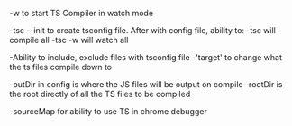 -w to start TS Compiler in watch mode

-tsc --init to create tsconfig file. After with config file, ability to:
-tsc will compile all
-tsc -w will watch all

-Ability to include, exclude files with tsconfig file
-'target' to change what the ts files compile down to

-outDir in config is where the JS files will be output on compile
-rootDir is the root directly of all the TS files to be compiled

-sourceMap for ability to use TS in chrome debugger
